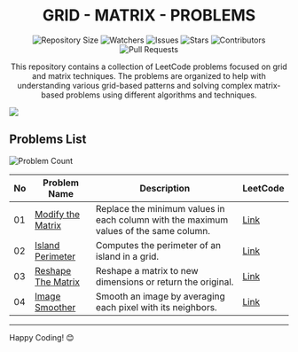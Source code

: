 <h1 align='center'>GRID - MATRIX - PROBLEMS</h1>

<p align='center'>
  <img src="https://img.shields.io/github/repo-size/JawadSher/Data-Structures-Algorithms-Based-Problems" alt="Repository Size">
  <img src="https://img.shields.io/github/watchers/JawadSher/Data-Structures-Algorithms-Based-Problems?style=social" alt="Watchers">
  <img src="https://img.shields.io/github/issues/JawadSher/Data-Structures-Algorithms-Based-Problems" alt="Issues">
  <img src="https://img.shields.io/github/stars/JawadSher/Data-Structures-Algorithms-Based-Problems" alt="Stars">
  <img src="https://img.shields.io/github/contributors/JawadSher/Data-Structures-Algorithms-Based-Problems" alt="Contributors">
  <img src="https://img.shields.io/github/issues-pr/JawadSher/Data-Structures-Algorithms-Based-Problems" alt="Pull Requests">
</p>

<p align='center'>
  This repository contains a collection of LeetCode problems focused on grid and matrix techniques. The problems are organized to help with understanding various grid-based patterns and solving complex matrix-based problems using different algorithms and techniques.
</p>

<img src='https://lh3.googleusercontent.com/PL2T2TGcVkIRp0p3ETnVYzCcK5uWYFXRBOfN2AiszzktqtC4IijlIqkVkwbqJ-BFJGkliobx7GlwpFncMgk2MlKGswFJBcqN_0ADFuV8mjO9xE991MDc-pwq38I6qKghYItD8oBQgQlfaJv6n4ycr7PtcI3FSeLxag0vIN3oDcrjt48mFI4HSefodw'>

## Problems List
<img src="https://img.shields.io/badge/problems%20count-4-blue" alt="Problem Count">

| No  | Problem Name | Description | LeetCode |
|-----|--------------|-------------|----------|
| 01  | [Modify the Matrix](https://github.com/JawadSher/Data-Structures-Algorithms-Based-Problems/tree/main/02%20-%20Grid-Matrix%20Based%20Problems%20Set/01%20-%20Modify%20the%20Matrix) | Replace the minimum values in each column with the maximum values of the same column. | [Link](https://leetcode.com/problems/modify-the-matrix/description/) |
| 02 |[Island Perimeter](https://github.com/JawadSher/DSA-LeetCode-Problems-Repository/tree/main/02%20-%20Grid-Matrix%20Based%20Problems%20Set/02%20-%20Island%20Perimeter)|Computes the perimeter of an island in a grid.|[Link](https://leetcode.com/problems/island-perimeter/)|
| 03 |[Reshape The Matrix](https://github.com/JawadSher/DSA-LeetCode-Problems-Repository/tree/main/02%20-%20Grid-Matrix%20Based%20Problems%20Set/03%20-%20Reshape%20the%20Matrix)|Reshape a matrix to new dimensions or return the original.|[Link](https://leetcode.com/problems/reshape-the-matrix/)|
| 04 |[Image Smoother](https://github.com/JawadSher/DSA-LeetCode-Problems-Repository/tree/main/02%20-%20Grid-Matrix%20Based%20Problems%20Set/04%20-%20Image%20Smoother) | Smooth an image by averaging each pixel with its neighbors. | [Link](https://leetcode.com/problems/image-smoother/description/) |

---
Happy Coding! 😊

